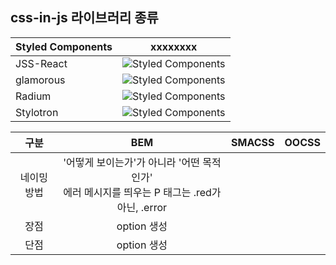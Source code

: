 ## css-in-js 라이브러리 종류
| Styled Components |xxxxxxxx |
|-------------------|---------------------------------------------------|
| JSS-React         | ![Styled Components](./img/jss.png)               |
| glamorous         | ![Styled Components](./img/glamorous.png)         |
| Radium            | ![Styled Components](./img/radium.png)            |
| Stylotron         | ![Styled Components](./img/styletron.png)         |



|    구분    |          BEM          |          SMACSS          |          OOCSS      |  
|:----------:|:---------------------:|:---------------------:|:---------------------:|
| 네이밍 방법 |   '어떻게 보이는가'가 아니라 '어떤 목적인가' <br>에러 메시지를 띄우는 P 태그는 .red가 아닌, .error  |
|   장점    |     option 생성     |  |
|   단점    |     option 생성     |   |
